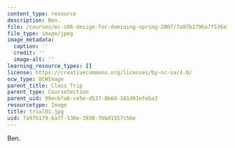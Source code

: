 ```yaml
---
content_type: resource
description: Ben.
file: /courses/ec-s06-design-for-demining-spring-2007/7a97b1796a7f536e39307bbd1557c5be_trial01.jpg
file_type: image/jpeg
image_metadata:
  caption: ''
  credit: ''
  image-alt: ''
learning_resource_types: []
license: https://creativecommons.org/licenses/by-nc-sa/4.0/
ocw_type: OCWImage
parent_title: Class Trip
parent_type: CourseSection
parent_uid: 99ecbfa6-ce5e-d537-8b6d-181d91efeba3
resourcetype: Image
title: trial01.jpg
uid: 7a97b179-6a7f-536e-3930-7bbd1557c5be
---
```

Ben.